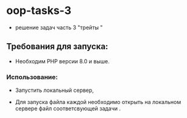 # oop-tasks-3
 * решение задач часть 3 "трейты "

## Требования для запуска:
* Необходим PHP версии 8.0 и выше.

### Использование:
* Запустить локальный сервер,

* Для запуска  файла каждой  необходимо открыть на локальном сервере файл соответсвующей задачи .